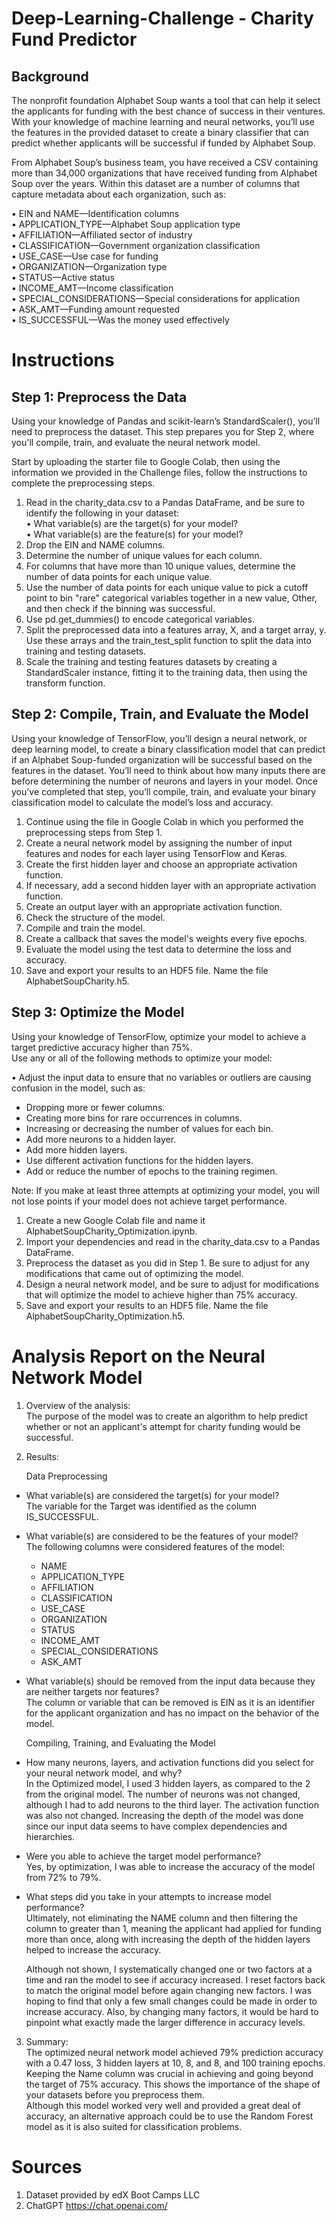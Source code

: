# Deep-Learning-Challenge - Charity Fund Predictor


## Background
The nonprofit foundation Alphabet Soup wants a tool that can help it select the applicants for funding with the best chance of success in their ventures. With your knowledge of machine learning and neural networks, you’ll use the features in the provided dataset to create a binary classifier that can predict whether applicants will be successful if funded by Alphabet Soup.<br>

From Alphabet Soup’s business team, you have received a CSV containing more than 34,000 organizations that have received funding from Alphabet Soup over the years. Within this dataset are a number of columns that capture metadata about each organization, such as:<br>

•	EIN and NAME—Identification columns<br>
•	APPLICATION_TYPE—Alphabet Soup application type<br>
•	AFFILIATION—Affiliated sector of industry<br>
•	CLASSIFICATION—Government organization classification<br>
•	USE_CASE—Use case for funding<br>
•	ORGANIZATION—Organization type<br>
•	STATUS—Active status<br>
•	INCOME_AMT—Income classification<br>
•	SPECIAL_CONSIDERATIONS—Special considerations for application<br>
•	ASK_AMT—Funding amount requested<br>
•	IS_SUCCESSFUL—Was the money used effectively<br>

# Instructions

## Step 1: Preprocess the Data<br>
Using your knowledge of Pandas and scikit-learn’s StandardScaler(), you’ll need to preprocess the dataset. This step prepares you for Step 2, where you'll compile, train, and evaluate the neural network model.<br>

Start by uploading the starter file to Google Colab, then using the information we provided in the Challenge files, follow the instructions to complete the preprocessing steps.<br>

1.	Read in the charity_data.csv to a Pandas DataFrame, and be sure to identify the following in your dataset:<br>
•	What variable(s) are the target(s) for your model?<br>
•	What variable(s) are the feature(s) for your model?<br>
2.	Drop the EIN and NAME columns.
3.	Determine the number of unique values for each column.
4.	For columns that have more than 10 unique values, determine the number of data points for each unique value.
5.	Use the number of data points for each unique value to pick a cutoff point to bin "rare" categorical variables together in a new value, Other, and then check if the binning was successful.
6.	Use pd.get_dummies() to encode categorical variables.
7.	Split the preprocessed data into a features array, X, and a target array, y. Use these arrays and the train_test_split function to split the data into training and testing datasets.
8.	Scale the training and testing features datasets by creating a StandardScaler instance, fitting it to the training data, then using the transform function.<br>

## Step 2: Compile, Train, and Evaluate the Model<br>

Using your knowledge of TensorFlow, you’ll design a neural network, or deep learning model, to create a binary classification model that can predict if an Alphabet Soup-funded organization will be successful based on the features in the dataset. You’ll need to think about how many inputs there are before determining the number of neurons and layers in your model. Once you’ve completed that step, you’ll compile, train, and evaluate your binary classification model to calculate the model’s loss and accuracy.<br>

1.	Continue using the file in Google Colab in which you performed the preprocessing steps from Step 1.
2.	Create a neural network model by assigning the number of input features and nodes for each layer using TensorFlow and Keras.
3.	Create the first hidden layer and choose an appropriate activation function.
4.	If necessary, add a second hidden layer with an appropriate activation function.
5.	Create an output layer with an appropriate activation function.
6.	Check the structure of the model.
7.	Compile and train the model.
8.	Create a callback that saves the model's weights every five epochs.
9.	Evaluate the model using the test data to determine the loss and accuracy.
10.	Save and export your results to an HDF5 file. Name the file AlphabetSoupCharity.h5.<br>

## Step 3: Optimize the Model<br>

Using your knowledge of TensorFlow, optimize your model to achieve a target predictive accuracy higher than 75%.<br>
Use any or all of the following methods to optimize your model:<br>

•	Adjust the input data to ensure that no variables or outliers are causing confusion in the model, such as:<br>
  * Dropping more or fewer columns.<br>
  * Creating more bins for rare occurrences in columns.<br>
  *	Increasing or decreasing the number of values for each bin.<br>
  *	Add more neurons to a hidden layer.<br>
  *	Add more hidden layers.<br>
  *	Use different activation functions for the hidden layers.<br>
  *	Add or reduce the number of epochs to the training regimen.<br>

Note: If you make at least three attempts at optimizing your model, you will not lose points if your model does not achieve target performance.<br>

1.	Create a new Google Colab file and name it AlphabetSoupCharity_Optimization.ipynb.
2.	Import your dependencies and read in the charity_data.csv to a Pandas DataFrame.
3.	Preprocess the dataset as you did in Step 1. Be sure to adjust for any modifications that came out of optimizing the model.
4.	Design a neural network model, and be sure to adjust for modifications that will optimize the model to achieve higher than 75% accuracy.
5.	Save and export your results to an HDF5 file. Name the file AlphabetSoupCharity_Optimization.h5.<br>

# Analysis Report on the Neural Network Model

1. Overview of the analysis:<br>
   The purpose of the model was to create an algorithm to help predict whether or not an applicant's attempt for charity funding would be successful.
2. Results:<br>

   Data Preprocessing
   
 * What variable(s) are considered the target(s) for your model?<br>
   The variable for the Target was identified as the column IS_SUCCESSFUL.
 * What variable(s) are considered to be the features of your model?<br>
   The following columns were considered features of the model:
   * NAME
   * APPLICATION_TYPE
   * AFFILIATION
   * CLASSIFICATION
   * USE_CASE
   * ORGANIZATION
   * STATUS
   * INCOME_AMT
   * SPECIAL_CONSIDERATIONS
   * ASK_AMT
 * What variable(s) should be removed from the input data because they are neither targets nor features?<br>
   The column or variable that can be removed is EIN as it is an identifier for the applicant organization and has no impact on the behavior of the model.<br>
   

   Compiling, Training, and Evaluating the Model

 * How many neurons, layers, and activation functions did you select for your neural network model, and why?<br>
   In the Optimized model, I used 3 hidden layers, as compared to the 2 from the original model. The number of neurons was not changed, although I had to add neurons to the third layer. The activation function was also not changed. Increasing the depth of the model was done since our input data seems to have complex dependencies and hierarchies.
 * Were you able to achieve the target model performance?<br>
   Yes, by optimization, I was able to increase the accuracy of the model from 72% to 79%.
 * What steps did you take in your attempts to increase model performance?<br>
   Ultimately, not eliminating the NAME column and then filtering the column to greater than 1, meaning the applicant had applied for funding more than once, along with increasing the depth of the hidden layers helped to increase the accuracy.<br>
   
   Although not shown, I systematically changed one or two factors at a time and ran the model to see if accuracy increased. I reset factors back to match the original model before again changing new factors. I was hoping to find that only a few small changes could be made in order to increase accuracy. Also, by changing many factors, it would be hard to pinpoint what exactly made the larger difference in accuracy levels.<br>
   
   
3. Summary:<br>
The optimized neural network model achieved 79% prediction accuracy with a 0.47 loss, 3 hidden layers at 10, 8, and 8, and 100 training epochs. Keeping the Name column was crucial in achieving and going beyond the target of 75% accuracy. This shows the importance of the shape of your datasets before you preprocess them.<br>
Although this model worked very well and provided a great deal of accuracy, an alternative approach could be to use the Random Forest model as it is also suited for classification problems.<br>

# Sources
1. Dataset provided by edX Boot Camps LLC
2. ChatGPT https://chat.openai.com/


